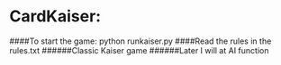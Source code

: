 # CardKaiser:
####To start the game: python runkaiser.py
####Read the rules in the rules.txt
######Classic Kaiser game
######Later I will at AI function
